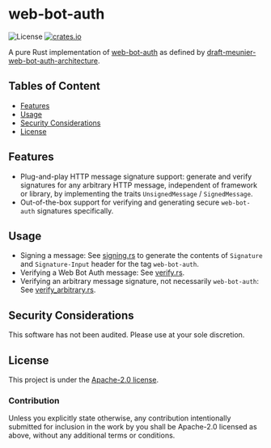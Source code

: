 # web-bot-auth

![License](https://img.shields.io/crates/l/web-bot-auth.svg)
[![crates.io](https://img.shields.io/crates/v/web-bot-auth.svg)][crates.io]

[crates.io]: https://crates.io/crates/web-bot-auth

A pure Rust implementation of [web-bot-auth](https://github.com/cloudflare/web-bot-auth) as defined by [draft-meunier-web-bot-auth-architecture](https://thibmeu.github.io/http-message-signatures-directory/draft-meunier-web-bot-auth-architecture.html).

## Tables of Content

- [Features](#features)
- [Usage](#usage)
- [Security Considerations](#security-considerations)
- [License](#license)

## Features

- Plug-and-play HTTP message signature support: generate and verify signatures for any arbitrary HTTP message, independent of framework or library, by implementing the traits `UnsignedMessage` / `SignedMessage`.
- Out-of-the-box support for verifying and generating secure `web-bot-auth` signatures specifically.

## Usage

- Signing a message: See [signing.rs](../../examples/rust/signing.rs) to generate the contents of `Signature` and `Signature-Input` header for the tag `web-bot-auth`.
- Verifying a Web Bot Auth message: See [verify.rs](../../examples/rust/verify.rs).
- Verifying an arbitrary message signature, not necessarily `web-bot-auth`: See [verify_arbitrary.rs](../../examples/rust/verify_arbitrary.rs).

## Security Considerations

This software has not been audited. Please use at your sole discretion.

## License

This project is under the [Apache-2.0 license](./LICENSE).

### Contribution

Unless you explicitly state otherwise, any contribution intentionally submitted for inclusion in the work by you shall be Apache-2.0 licensed as above, without any additional terms or conditions.

